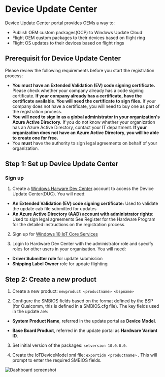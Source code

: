 # Device Update Center
Device Update Center portal provides OEMs a way to:

- Publish OEM custom packages(OCP) to Windows Update Cloud
- Flight OEM custom packages to their devices based on flight ring
- Flight OS updates to their devices based on flight rings

## Prerequisit for Device Update Center
Please review the following requirements before you start the registration process:

- **You must have an Extended Validation (EV) code signing certificate.** Please check whether your company already has a code signing certificate. **If your company already has a certificate, have the certificate available. You will need the certificate to sign files.** If your company does not have a certificate, you will need to buy one as part of the registration process.
- **You will need to sign in as a global administrator in your organization's Azure Active Directory.** If you do not know whether your organization has an Azure Active Directory, contact your IT department. **If your organization does not have an Azure Active Directory, you will be able to create one for free.**
- You **must** have the authority to sign legal agreements on behalf of your organization.

## Step 1: Set up Device Update Center
### Sign up
1. Create a [Windows Harware Dev Center](http://aka.ms/ducregister) account to access the Device Update Center(DUC). You will need:

  - **An Extended Validation (EV) code signing certificate:** Used to validate the update cab file submitted for updates
  - **An Azure Active Directory (AAD) account with administrator rights:** Used to sign legal agreements
See Register for the Hardware Program for the detailed instructions on the registration process.

2. Sign up for [Windows 10 IoT Core Services](http://aka.ms/iotcoreservices)

3. Login to Hardware Dev Center with the administrator role and specify roles for other users in your organisation. You will need:

- **Driver Submitter role** for update submission
- **Shipping Label Owner** role for update flighting

## Step 2: Create a *new* product

1. Create a new product: `newproduct <productname> <bspname>`

2. Configure the SMBIOS fields based on the format defined by the BSP (for Qualcomm, this is defined in a SMBIOS.cfg file). The key fields used in the update are:

  - **System Product Name**, referred in the update portal as **Device Model**.

  - **Base Board Product**, referred in the update portal as **Hardware Variant ID**.

3. Set initial version of the packages: `setversion 10.0.0.0`.

4. Create the IoTDeviceModel xml file: `exportidm <productname>` . This will prompt to enter the required SMBIOS fields.

 ![Dashboard screenshot](../media/ManufacturingGuide/smbiosentry.jpg)
